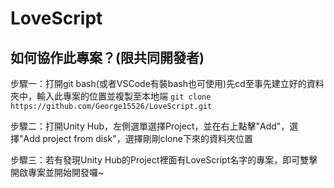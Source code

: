 # LoveScript

## 如何協作此專案？(限共同開發者)

步驟一：打開git bash(或者VSCode有裝bash也可使用)先cd至事先建立好的資料夾中，輸入此專案的位置並複製至本地端 `git clone https://github.com/George15526/LoveScript.git`

步驟二：打開Unity Hub，左側選單選擇Project，並在右上點擊"Add"，選擇"Add project from disk"，選擇剛剛clone下來的資料夾位置

步驟三：若有發現Unity Hub的Project裡面有LoveScript名字的專案，即可雙擊開啟專案並開始開發囉~